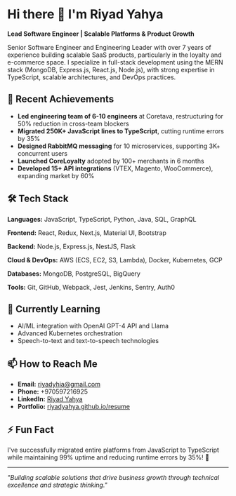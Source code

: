 # Hi there 👋 I'm Riyad Yahya

**Lead Software Engineer | Scalable Platforms & Product Growth**

Senior Software Engineer and Engineering Leader with over 7 years of experience building scalable SaaS products, particularly in the loyalty and e-commerce space. I specialize in full-stack development using the MERN stack (MongoDB, Express.js, React.js, Node.js), with strong expertise in TypeScript, scalable architectures, and DevOps practices.

## 🚀 Recent Achievements

- **Led engineering team of 6-10 engineers** at Coretava, restructuring for 50% reduction in cross-team blockers
- **Migrated 250K+ JavaScript lines to TypeScript**, cutting runtime errors by 35%
- **Designed RabbitMQ messaging** for 10 microservices, supporting 3K+ concurrent users
- **Launched CoreLoyalty** adopted by 100+ merchants in 6 months
- **Developed 15+ API integrations** (VTEX, Magento, WooCommerce), expanding market by 60%

## 🛠️ Tech Stack

**Languages:** JavaScript, TypeScript, Python, Java, SQL, GraphQL

**Frontend:** React, Redux, Next.js, Material UI, Bootstrap

**Backend:** Node.js, Express.js, NestJS, Flask

**Cloud & DevOps:** AWS (ECS, EC2, S3, Lambda), Docker, Kubernetes, GCP

**Databases:** MongoDB, PostgreSQL, BigQuery

**Tools:** Git, GitHub, Webpack, Jest, Jenkins, Sentry, Auth0

## 🌱 Currently Learning

- AI/ML integration with OpenAI GPT-4 API and Llama
- Advanced Kubernetes orchestration
- Speech-to-text and text-to-speech technologies

## 📫 How to Reach Me

- **Email:** riyadyhia@gmail.com
- **Phone:** +970597216925
- **LinkedIn:** [Riyad Yahya](https://linkedin.com/in/riyadyahya)
- **Portfolio:** [riyadyahya.github.io/resume](https://riyadyahya.github.io/resume)

## ⚡ Fun Fact

I've successfully migrated entire platforms from JavaScript to TypeScript while maintaining 99% uptime and reducing runtime errors by 35%! 🚀

---

*"Building scalable solutions that drive business growth through technical excellence and strategic thinking."*
